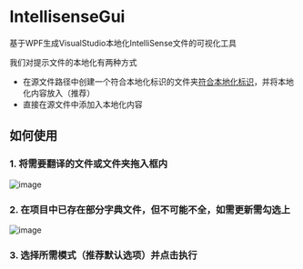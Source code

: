 # IntellisenseGui
基于WPF生成VisualStudio本地化IntelliSense文件的可视化工具

我们对提示文件的本地化有两种方式
- 在源文件路径中创建一个符合本地化标识的文件夹[符合本地化标识](https://github.com/dotnet/docs/issues/27283https://learn.microsoft.com/zh-cn/dotnet/core/install/localized-intellisense?WT.mc_id=dotnet-35129-website)，并将本地化内容放入（推荐）
- 直接在源文件中添加入本地化内容

## 如何使用

### 1. 将需要翻译的文件或文件夹拖入框内
![image](https://github.com/flexd1/IntellisenseGui/assets/56830251/64694422-1bad-44b7-a8b3-e7b2ae54e2a3)
### 2. 在项目中已存在部分字典文件，但不可能不全，如需更新需勾选上
![image](https://github.com/flexd1/IntellisenseGui/assets/56830251/9c91e6d5-0fc6-4ea6-99a5-5e8a43b6ca10)
### 3. 选择所需模式（推荐默认选项）并点击执行

